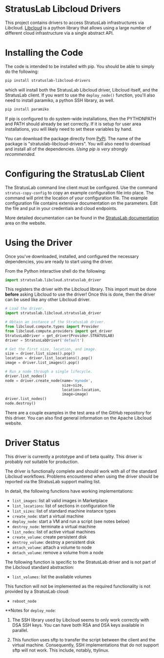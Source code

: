 StratusLab Libcloud Drivers
===========================

This project contains drivers to access StratusLab infrastructures via
Libcloud.  [Libcloud][lc-web] is a python library that allows using a
large number of different cloud infrastructure via a single abstract
API.

Installing the Code
===================

The code is intended to be installed with pip.  You should be able to
simply do the following:

```bash
pip install stratuslab-libcloud-drivers
```

which will install both the StratusLab Libcloud driver, Libcloud
itself, and the StratusLab client.  If you want to use the
`deploy_node()` function, you'll also need to install paramiko, a
python SSH library, as well.

```bash
pip install paramiko
```

If pip is configured to do system-wide installations, then the
PYTHONPATH and PATH should already be set correctly.  If it is setup
for user area installations, you will likely need to set these
variables by hand.

You can download the package directly from [PyPi][pypi].  The name of
the package is "stratuslab-libcloud-drivers".  You will also need to
download and install all of the dependencies.  *Using pip is very
strongly recommended.*


Configuring the StratusLab Client
=================================

The StratusLab command line client must be configured.  Use the
command `stratus-copy-config` to copy an example configuration file
into place.  The command will print the location of your configuration
file.  The example configuration file contains extensive documentation
on the parameters.  Edit the file and put in your credentials and
cloud endpoints.

More detailed documentation can be found in the [StratusLab
documentation][sl-docs] area on the website.


Using the Driver
================

Once you've downloaded, installed, and configured the necessary
dependencies, you are ready to start using the driver.

From the Python interactive shell do the following:

```python
import stratuslab.libcloud.stratuslab_driver
```

This registers the driver with the Libcloud library.  This import must
be done **before** asking Libcloud to use the driver!  Once this is
done, then the driver can be used like any other Libcloud driver.

```python
# Load the driver.
import stratuslab.libcloud.stratuslab_driver

# Obtain an instance of the StratusLab driver. 
from libcloud.compute.types import Provider
from libcloud.compute.providers import get_driver
StratusLabDriver = get_driver(Provider.STRATUSLAB)
driver = StratusLabDriver('default')

# Get the first size, location, and image.
size = driver.list_sizes().pop()
location = driver.list_locations().pop()
image = driver.list_images().pop()

# Run a node through a single lifecycle.
driver.list_nodes()
node = driver.create_node(name='mynode',
                          size=size,
                          location=location,
                          image=image)
driver.list_nodes()
node.destroy()
```

There are a couple examples in the test area of the GitHub repository
for this driver.  You can also find general information on the Apache
Libcloud website.

Driver Status
=============

This driver is currently a prototype and of beta quality.  This driver
is probably _not_ suitable for production.

The driver is functionally complete and should work with all of the
standard Libcloud workflows.  Problems encountered when using the
driver should be reported via the StratusLab support mailing list.

In detail, the following functions have working implementations:
* `list_images`: list all valid images in Marketplace
* `list_locations`: list of sections in configuration file
* `list_sizes`: list of standard machine instance types
* `create_node`: start a virtual machine
* `deploy_node`: start a VM and run a script (see notes below)
* `destroy_node`: terminate a virtual machine
* `list_nodes`: list of active virtual machines
* `create_volume`: create persistent disk
* `destroy_volume`: destroy a persistent disk
* `attach_volume`: attach a volume to node
* `detach_volume`: remove a volume from a node

The following function is specific to the StratusLab driver and is not
part of the Libcloud standard abstraction:
* `list_volumes`: list the available volumes

This function will not be implemented as the required functionality is
not provided by a StratusLab cloud:
* `reboot_node`

**Notes for `deploy_node`:

1. The SSH library used by Libcloud seems to only work correctly with
  DSA SSH keys.  You can have both RSA and DSA keys available in
  parallel.

2. This function uses sftp to transfer the script between the client
and the virtual machine.  Consequently, SSH implementations that do
not support sftp will not work.  This include, notably, ttylinux. 


[lc-web]: http://libcloud.apache.org/
[pypi]: http://pypi.python.org/
[sl-docs]: http://stratuslab.eu/documentation/
